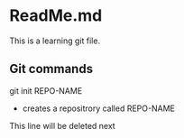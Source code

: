 # ReadMe.md

This is a learning git file.

## Git commands

git init REPO-NAME
- creates a repositrory called REPO-NAME

This line will be deleted next

